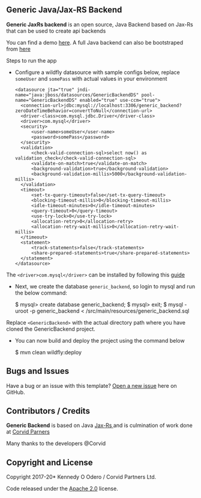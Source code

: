 Generic Java/Jax-RS Backend
-------------------------------

**Generic JaxRs backend** is an open source, Java Backend based on Jax-Rs that can be used to create api backends

You can find a demo [here](http://generic-frontend.corvidpartnersltd.com). A full Java backend can also be bootstraped from [here](http://github.com/kodero/generic-java-backed)

Steps to run the app
* Configure a wildfly datasource with sample configs below, replace ``someUser`` and ``somePass`` with actual values in your environment

      <datasource jta="true" jndi-name="java:jboss/datasources/GenericBackendDS" pool-name="GenericBackendDS" enabled="true" use-ccm="true">
        <connection-url>jdbc:mysql://localhost:3306/generic_backend?zeroDateTimeBehavior=convertToNull</connection-url>
        <driver-class>com.mysql.jdbc.Driver</driver-class>
        <driver>com.mysql</driver>
        <security>
            <user-name>someUser</user-name>
            <password>somePass</password>
        </security>
        <validation>
            <check-valid-connection-sql>select now() as validation_check</check-valid-connection-sql>
            <validate-on-match>true</validate-on-match>
            <background-validation>true</background-validation>
            <background-validation-millis>5000</background-validation-millis>
        </validation>
        <timeout>
            <set-tx-query-timeout>false</set-tx-query-timeout>
            <blocking-timeout-millis>0</blocking-timeout-millis>
            <idle-timeout-minutes>0</idle-timeout-minutes>
            <query-timeout>0</query-timeout>
            <use-try-lock>0</use-try-lock>
            <allocation-retry>0</allocation-retry>
            <allocation-retry-wait-millis>0</allocation-retry-wait-millis>
        </timeout>
        <statement>
            <track-statements>false</track-statements>
            <share-prepared-statements>true</share-prepared-statements>
        </statement>
      </datasource>

The ``<driver>com.mysql</driver>`` can be installed by following this [guide](http://giordanomaestro.blogspot.co.ke/2015/02/install-jdbc-driver-on-wildfly.html)

* Next, we create the database ``generic_backend``, so login to mysql and run the below command: 

    $ mysql> create database generic_backend;
    $ mysql> exit;
    $ mysql -uroot -p generic_backend < <GenericBackend>/src/main/resources/generic_backend.sql

Replace ``<GenericBackend>`` with the actual directory path where you have cloned the GenericBackend project.

* You can now build and deploy the project using the command below

    $ mvn clean wildfly:deploy

## Bugs and Issues

Have a bug or an issue with this template? [Open a new issue](https://github.com/kodero/generic-jaxrs-backend/issues) here on GitHub.

## Contributors / Credits

**Generic Backend** is based on Java [Jax-Rs ](http://startbootstrap.com/template-overviews/startmin/) and is culmination of work done at [Corvid Parners](http://corvidpartnersltd.com)

Many thanks to the developers @Corvid


## Copyright and License

Copyright 2017-20* Kennedy O Odero / Corvid Partners Ltd.

Code released under the [Apache 2.0](https://github.com/IronSummitMedia/startbootstrap-sb-admin-2/blob/gh-pages/LICENSE) license.